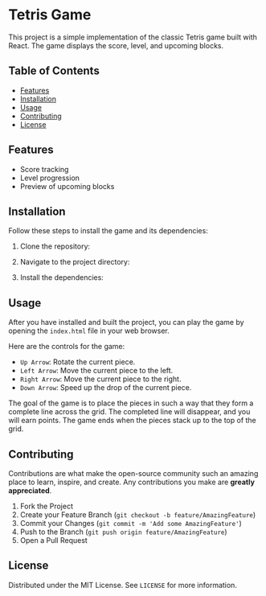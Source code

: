 # Tetris Game

This project is a simple implementation of the classic Tetris game built with React. The game displays the score, level, and upcoming blocks.

## Table of Contents

- [Features](#features)
- [Installation](#installation)
- [Usage](#usage)
- [Contributing](#contributing)
- [License](#license)

## Features

- Score tracking
- Level progression
- Preview of upcoming blocks

## Installation

Follow these steps to install the game and its dependencies:

1. Clone the repository:

2. Navigate to the project directory:

3. Install the dependencies:


## Usage

After you have installed and built the project, you can play the game by opening the `index.html` file in your web browser.

Here are the controls for the game:

- `Up Arrow`: Rotate the current piece.
- `Left Arrow`: Move the current piece to the left.
- `Right Arrow`: Move the current piece to the right.
- `Down Arrow`: Speed up the drop of the current piece.

The goal of the game is to place the pieces in such a way that they form a complete line across the grid. The completed line will disappear, and you will earn points. The game ends when the pieces stack up to the top of the grid.

## Contributing

Contributions are what make the open-source community such an amazing place to learn, inspire, and create. Any contributions you make are **greatly appreciated**.

1. Fork the Project
2. Create your Feature Branch (`git checkout -b feature/AmazingFeature`)
3. Commit your Changes (`git commit -m 'Add some AmazingFeature'`)
4. Push to the Branch (`git push origin feature/AmazingFeature`)
5. Open a Pull Request

## License

Distributed under the MIT License. See `LICENSE` for more information.